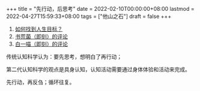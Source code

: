 +++
title = "先行动，后思考"
date = 2022-02-10T00:00:00+08:00
lastmod = 2022-04-27T15:59:33+08:00
tags = ["他山之石"]
draft = false
+++

1.  [如何找到人生目标？](https://www.gtdlife.com/2019/5355/zhaodao-renshegnmubiao/)
2.  [书荒菌（即刻）的评论](https://m.okjike.com/originalPosts/61cebe2b95159500107b5c3c)
3.  [白一喵（即刻）的评论](https://m.okjike.com/reposts/61cec18ec2ab030010ec2934)

传统认知科学认为：要先思考，想明白了再行动；

第二代认知科学的观点是具身认知，认知活动需要通过身体体验和活动来完成。

先行动，再反刍；循环往复。
